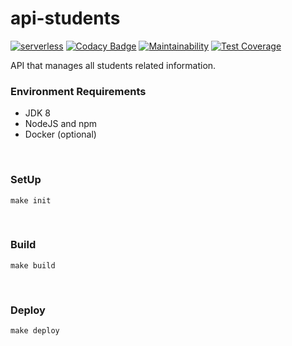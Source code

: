 # api-students
[![serverless](http://public.serverless.com/badges/v3.svg)](http://www.serverless.com)
[![Codacy Badge](https://app.codacy.com/project/badge/Grade/1c5e355929814c88b84dc4df2162a154)](https://www.codacy.com/gh/uvsy-aws-backend/api-students?utm_source=github.com&amp;utm_medium=referral&amp;utm_content=uvsy-aws-backend/api-students&amp;utm_campaign=Badge_Grade)
[![Maintainability](https://api.codeclimate.com/v1/badges/65e0621c679440eff2d5/maintainability)](https://codeclimate.com/github/uvsy-aws-backend/api-students/maintainability)
[![Test Coverage](https://api.codeclimate.com/v1/badges/65e0621c679440eff2d5/test_coverage)](https://codeclimate.com/github/uvsy-aws-backend/api-students/test_coverage)


API that manages all students related information.


### Environment Requirements

- JDK 8
- NodeJS and npm
- Docker (optional)

&nbsp;
### SetUp

    make init

&nbsp;
### Build

    make build

&nbsp;
### Deploy

    make deploy
